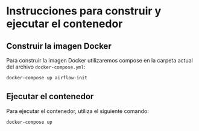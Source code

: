 # Instrucciones para construir y ejecutar el contenedor

## Construir la imagen Docker
Para construir la imagen Docker utilizaremos compose en la carpeta actual del archivo `docker-compose.yml`:

```sh
docker-compose up airflow-init
```

## Ejecutar el contenedor

Para ejecutar el contenedor, utiliza el siguiente comando:

```sh
docker-compose up
```

